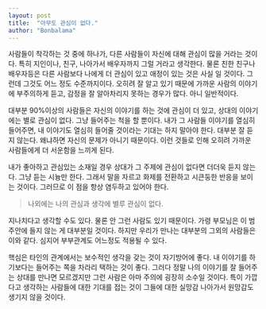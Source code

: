 ```yaml
---
layout: post
title:  "아무도 관심이 없다."
author: "Bonbalama"
---
```


사람들이 착각하는 것 중에 하나가, 다른 사람들이 자신에 대해 관심이 많을 거라는 것이다. 특히 지인이나, 친구, 나아가서 배우자까지 그럴 거라고 생각한다. 물론 친한 친구나 배우자등은 다른 사람보다 나에게 더 관심이 있고 애정이 있는 것은 사실 일 것이다. 그런데 그것도 어느 정도 수준까지이다. 오히려 잘 알고 있기 때문에 가까운 사람의 이야기에 부주의하게 듣고, 감정을 잘 알아차리지 못하는 경우가 많다. 아니 일반적이다.

대부분 90%이상의 사람들은 자신의 이야기를 하는 것에 관심이 더 있고, 상대의 이야기에는 별로 관심이 없다. 그냥 들어주는 척을 할 뿐이다. 내가 그 사람들 이야기를 열심히 들어주면, 내 이야기도 열심히 들어줄 것이라는 기대는 하지 말아야 한다. 대부분 잘 듣지 않는다. 왜냐하면 자신의 문제가 아니기 때문이다. 이런 것들로 인해 오히려 가까운 사람들에게 더 서운함을 느끼게 된다. 

내가 좋아하고 관심있는 소재일 경우 상대가 그 주제에 관심이 없다면 더더욱 듣지 않는다. 그냥 듣는 시늉만 한다. 그래서 말을 자르고 화제를 전환하고 시큰둥한 반응을 보이는 것이다. 그러므로 이 점을 항상 염두하고 있어야 한다. 

> 나외에는 나의 관심과 생각에 별루 관심이 없다.

지나치다고 생각할 수도 있다. 물론 안 그런 사람도 있기 때문이다. 가령 부모님은 이 범주안에 들지 않는 게 대부분일 것이다. 하지만 우리가 만나는 대부분의 그외의 사람들은 이와 같다. 심지어 부부관계도 어느정도 적용될 수 있다. 

핵심은 타인의 관계에서는 보수적인 생각을 갖는 것이 자기방어에 좋다. 내 이야기를 하기보다는 들어주는 쪽을 차라리 택하는 것이 좋다. 그러다 정말 나의 이야기를 잘 들어주는 상대를 만나면 모르겠지만 그런 사람은 아마 주의에 굉장히 소수일 것이다. 특이 가깝다고 생각하는 사람들에 대한 기대를 접는 것이 그들에 대한 실망감 나아가서 원망감도 생기지 않을 것이다. 

